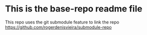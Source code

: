 # This is the base-repo readme file

This repo uses the git submodule feature to link the repo https://github.com/rogerdenisvieira/submodule-repo